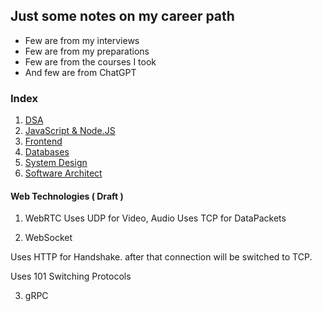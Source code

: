 ## Just some notes on my career path

- Few are from my interviews
- Few are from my preparations
- Few are from the courses I took
- And few are from ChatGPT


### Index   

1. [DSA](/DSA.md)
2. [JavaScript & Node.JS](/JavaScript%20&%20Node.md)
3. [Frontend](/Frontend.md)
4. [Databases](/Databases.md)
5. [System Design](/System%20Design.md)
6. [Software Architect](/Software%20Architect.md)



#### Web Technologies ( Draft )

1. WebRTC
Uses UDP for Video, Audio
Uses TCP for DataPackets

2. WebSocket

Uses HTTP for Handshake. after that connection will be switched to TCP. 

Uses 101 Switching Protocols

3. gRPC
